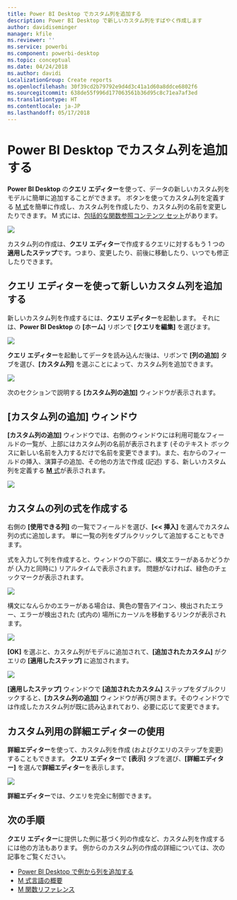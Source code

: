 ```yaml
---
title: Power BI Desktop でカスタム列を追加する
description: Power BI Desktop で新しいカスタム列をすばやく作成します
author: davidiseminger
manager: kfile
ms.reviewer: ''
ms.service: powerbi
ms.component: powerbi-desktop
ms.topic: conceptual
ms.date: 04/24/2018
ms.author: davidi
LocalizationGroup: Create reports
ms.openlocfilehash: 30f39cd2b79792e9d4d3c41a1d60a8ddce6802f6
ms.sourcegitcommit: 638de55f996d177063561b36d95c8c71ea7af3ed
ms.translationtype: HT
ms.contentlocale: ja-JP
ms.lasthandoff: 05/17/2018
---
```

# <a name="add-a-custom-column-in-power-bi-desktop"></a>Power BI Desktop でカスタム列を追加する
**Power BI Desktop** の**クエリ エディター**を使って、データの新しいカスタム列をモデルに簡単に追加することができます。 ボタンを使ってカスタム列を定義する [M 式](https://msdn.microsoft.com/library/mt270235.aspx)を簡単に作成し、カスタム列を作成したり、カスタム列の名前を変更したりできます。 M 式には、[包括的な関数参照コンテンツ セット](https://msdn.microsoft.com/library/mt779182.aspx)があります。 

![](media/desktop-add-custom-column/add-custom-column_01.png)

カスタム列の作成は、**クエリ エディター**で作成するクエリに対するもう 1 つの**適用したステップ**です。つまり、変更したり、前後に移動したり、いつでも修正したりできます。

## <a name="use-query-editor-to-add-a-new-custom-column"></a>クエリ エディターを使って新しいカスタム列を追加する
新しいカスタム列を作成するには、**クエリ エディター**を起動します。 それには、**Power BI Desktop** の **[ホーム]** リボンで **[クエリを編集]** を選びます。

![](media/desktop-add-custom-column/add-column-from-example_02.png)

**クエリ エディター**を起動してデータを読み込んだ後は、リボンで **[列の追加]** タブを選び、**[カスタム列]** を選ぶことによって、カスタム列を追加できます。

![](media/desktop-add-custom-column/add-custom-column_02.png)

次のセクションで説明する **[カスタム列の追加]** ウィンドウが表示されます。

## <a name="the-add-custom-column-window"></a>[カスタム列の追加] ウィンドウ
**[カスタム列の追加]** ウィンドウでは、右側のウィンドウには利用可能なフィールドの一覧が、上部にはカスタム列の名前が表示されます (そのテキスト ボックスに新しい名前を入力するだけで名前を変更できます)。また、右からのフィールドの挿入、演算子の追加、その他の方法で作成 (記述) する、新しいカスタム列を定義する [**M** 式](https://msdn.microsoft.com/library/mt779182.aspx)が表示されます。 

![](media/desktop-add-custom-column/add-custom-column_03.png)

## <a name="create-formulas-for-your-custom-column"></a>カスタムの列の式を作成する
右側の **[使用できる列]** の一覧でフィールドを選び、**[<< 挿入]** を選んでカスタム列の式に追加します。 単に一覧の列をダブルクリックして追加することもできます。

式を入力して列を作成すると、ウィンドウの下部に、構文エラーがあるかどうかが (入力と同時に) リアルタイムで表示されます。 問題がなければ、緑色のチェックマークが表示されます。

![](media/desktop-add-custom-column/add-custom-column_04.png)

構文になんらかのエラーがある場合は、黄色の警告アイコン、検出されたエラー、エラーが検出された (式内の) 場所にカーソルを移動するリンクが表示されます。

![](media/desktop-add-custom-column/add-custom-column_05.png)

**[OK]** を選ぶと、カスタム列がモデルに追加されて、**[追加されたカスタム]** がクエリの **[適用したステップ]** に追加されます。

![](media/desktop-add-custom-column/add-custom-column_06.png)

**[適用したステップ]** ウィンドウで **[追加されたカスタム]** ステップをダブルクリックすると、**[カスタム列の追加]** ウィンドウが再び開きます。そのウィンドウでは作成したカスタム列が既に読み込まれており、必要に応じて変更できます。

## <a name="using-the-advanced-editor-for-custom-columns"></a>カスタム列用の詳細エディターの使用
**詳細エディター**を使って、カスタム列を作成 (およびクエリのステップを変更) することもできます。 **クエリ エディター**で **[表示]** タブを選び、**[詳細エディター]** を選んで**詳細エディター**を表示します。

![](media/desktop-add-custom-column/add-custom-column_07.png)

**詳細エディター**では、クエリを完全に制御できます。

## <a name="next-steps"></a>次の手順
**クエリ エディター**に提供した例に基づく列の作成など、カスタム列を作成するには他の方法もあります。 例からのカスタム列の作成の詳細については、次の記事をご覧ください。

* [Power BI Desktop で例から列を追加する](desktop-add-column-from-example.md)
* [M 式言語の概要](https://msdn.microsoft.com/library/mt270235.aspx)
* [M 関数リファレンス](https://msdn.microsoft.com/library/mt779182.aspx)  

